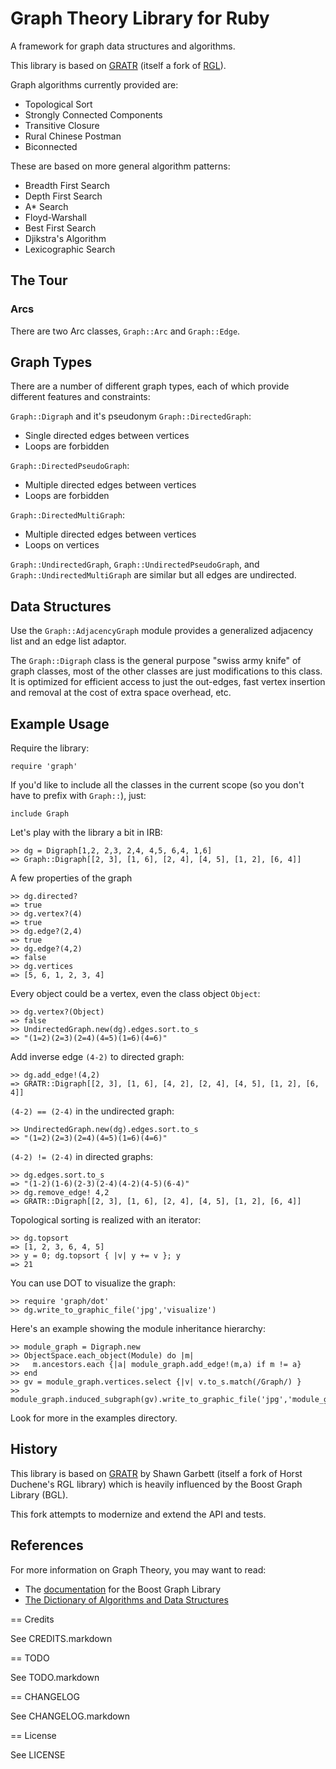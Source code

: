 Graph Theory Library for Ruby
=============================

A framework for graph data structures and algorithms.

This library is based on [GRATR][1] (itself a fork of [RGL][2]).

Graph algorithms currently provided are:

* Topological Sort
* Strongly Connected Components 
* Transitive Closure
* Rural Chinese Postman
* Biconnected

These are based on more general algorithm patterns:

* Breadth First Search 
* Depth First Search 
* A* Search
* Floyd-Warshall
* Best First Search
* Djikstra's Algorithm
* Lexicographic Search

The Tour
--------

### Arcs

There are two Arc classes, `Graph::Arc` and `Graph::Edge`.

## Graph Types

There are a number of different graph types, each of which provide
different features and constraints:

`Graph::Digraph` and it's pseudonym `Graph::DirectedGraph`:

* Single directed edges between vertices
* Loops are forbidden

`Graph::DirectedPseudoGraph`:

* Multiple directed edges between vertices
* Loops are forbidden

`Graph::DirectedMultiGraph`:

* Multiple directed edges between vertices
* Loops on vertices

`Graph::UndirectedGraph`, `Graph::UndirectedPseudoGraph`, and
`Graph::UndirectedMultiGraph` are similar but all edges are undirected.

## Data Structures

Use the `Graph::AdjacencyGraph` module provides a generalized adjacency
list and an edge list adaptor.

The `Graph::Digraph` class is the general purpose "swiss army knife" of graph
classes, most of the other classes are just modifications to this class.
It is optimized for efficient access to just the out-edges, fast vertex
insertion and removal at the cost of extra space overhead, etc.

Example Usage
-------------

Require the library:

    require 'graph'

If you'd like to include all the classes in the current scope (so you
don't have to prefix with `Graph::`), just:

    include Graph

Let's play with the library a bit in IRB:

    >> dg = Digraph[1,2, 2,3, 2,4, 4,5, 6,4, 1,6]
    => Graph::Digraph[[2, 3], [1, 6], [2, 4], [4, 5], [1, 2], [6, 4]] 

A few properties of the graph 

    >> dg.directed?
    => true
    >> dg.vertex?(4)
    => true
    >> dg.edge?(2,4)
    => true
    >> dg.edge?(4,2)
    => false
    >> dg.vertices
    => [5, 6, 1, 2, 3, 4]

Every object could be a vertex, even the class object `Object`:

    >> dg.vertex?(Object)
    => false
    >> UndirectedGraph.new(dg).edges.sort.to_s
    => "(1=2)(2=3)(2=4)(4=5)(1=6)(4=6)"

Add inverse edge `(4-2)` to directed graph:

    >> dg.add_edge!(4,2)
    => GRATR::Digraph[[2, 3], [1, 6], [4, 2], [2, 4], [4, 5], [1, 2], [6, 4]]
  
`(4-2) == (2-4)` in the undirected graph:

    >> UndirectedGraph.new(dg).edges.sort.to_s
    => "(1=2)(2=3)(2=4)(4=5)(1=6)(4=6)"

`(4-2) != (2-4)` in directed graphs:

    >> dg.edges.sort.to_s
    => "(1-2)(1-6)(2-3)(2-4)(4-2)(4-5)(6-4)"
    >> dg.remove_edge! 4,2
    => GRATR::Digraph[[2, 3], [1, 6], [2, 4], [4, 5], [1, 2], [6, 4]] 

Topological sorting is realized with an iterator:

    >> dg.topsort         
    => [1, 2, 3, 6, 4, 5]
    >> y = 0; dg.topsort { |v| y += v }; y
    => 21

You can use DOT to visualize the graph:

    >> require 'graph/dot'
    >> dg.write_to_graphic_file('jpg','visualize')

Here's an example showing the module inheritance hierarchy:

    >> module_graph = Digraph.new
    >> ObjectSpace.each_object(Module) do |m|
    >>   m.ancestors.each {|a| module_graph.add_edge!(m,a) if m != a} 
    >> end
    >> gv = module_graph.vertices.select {|v| v.to_s.match(/Graph/) }
    >> module_graph.induced_subgraph(gv).write_to_graphic_file('jpg','module_graph')

Look for more in the examples directory.
 
History
-------

This library is based on [GRATR][1] by Shawn Garbett (itself a fork of
Horst Duchene's RGL library) which is heavily influenced by the Boost
Graph Library (BGL).

This fork attempts to modernize and extend the API and tests.

References
----------

For more information on Graph Theory, you may want to read:

* The [documentation][3] for the Boost Graph Library
* [The Dictionary of Algorithms and Data Structures][4]

== Credits

See CREDITS.markdown

== TODO

See TODO.markdown

== CHANGELOG

See CHANGELOG.markdown

== License

See LICENSE

[1]: http://gratr.rubyforge.org
[2]: http://rgl.rubyforge.org
[3]: http://www.boost.org/libs/graph/doc
[4]: http://www.nist.gov/dads/HTML/graph.html
